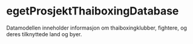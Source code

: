 # egetProsjektThaiboxingDatabase
Datamodellen inneholder informasjon om thaiboxingklubber, fightere, og deres tilknyttede land og byer.
